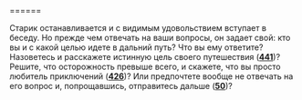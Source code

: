 ======

Старик останавливается и с видимым удовольствием вступает в беседу. Но прежде чем отвечать на ваши вопросы, он задает свой: кто вы и с какой целью идете в дальний путь? Что вы ему ответите? Назоветесь и расскажете истинную цель своего путешествия ([**441**](#n_441))? Решите, что осторожность превыше всего, и скажете, что вы просто любитель приключений ([**426**](#n_426))? Или предпочтете вообще не отвечать на его вопрос и, попрощавшись, отправитесь дальше ([**50**](#n_50))?

